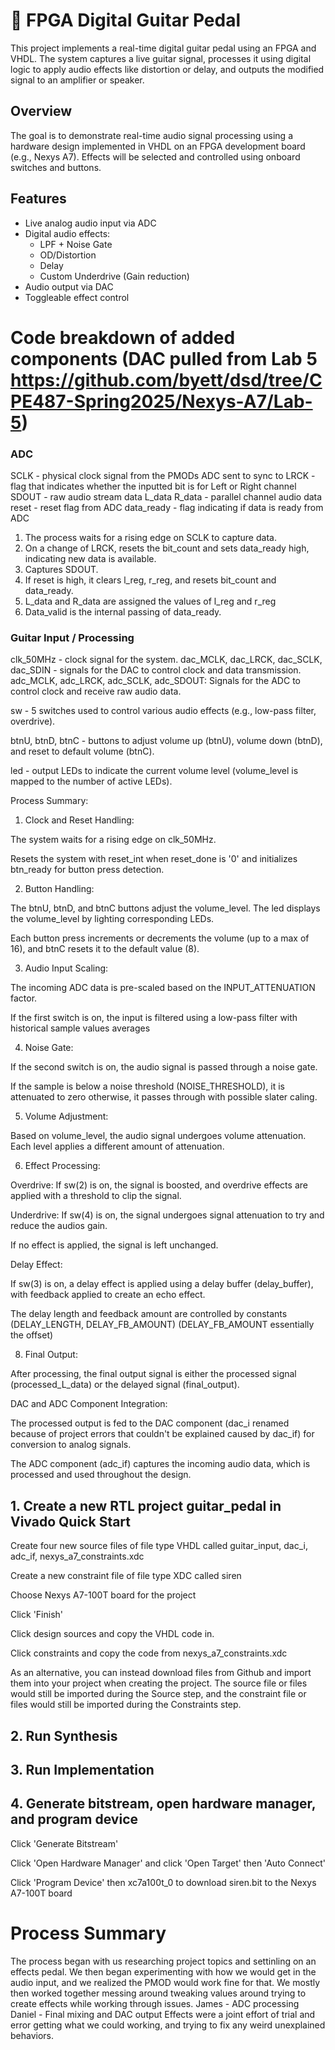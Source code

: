 # 🎸 FPGA Digital Guitar Pedal
This project implements a real-time digital guitar pedal using an FPGA and VHDL. The system captures a live guitar signal, processes it using digital logic to apply audio effects like distortion or delay, and outputs the modified signal to an amplifier or speaker.

## Overview
The goal is to demonstrate real-time audio signal processing using a hardware design implemented in VHDL on an FPGA development board (e.g., Nexys A7). Effects will be selected and controlled using onboard switches and buttons.

## Features 
- Live analog audio input via ADC
- Digital audio effects:
   - LPF + Noise Gate
   - OD/Distortion
   - Delay
   - Custom Underdrive (Gain reduction)
- Audio output via DAC
- Toggleable effect control

# Code breakdown of added components (DAC pulled from Lab 5 https://github.com/byett/dsd/tree/CPE487-Spring2025/Nexys-A7/Lab-5)
### ADC

SCLK - physical clock signal from the PMODs ADC sent to sync to
LRCK - flag that indicates whether the inputted bit is for Left or Right channel
SDOUT - raw audio stream data
L_data
R_data - parallel channel audio data
reset - reset flag from ADC
data_ready - flag indicating if data is ready from ADC

1. The process waits for a rising edge on SCLK to capture data.
2. On a change of LRCK, resets the bit_count and sets data_ready high, indicating new data is available.
3. Captures SDOUT.
4. If reset is high, it clears l_reg, r_reg, and resets bit_count and data_ready.
5. L_data and R_data are assigned the values of l_reg and r_reg
6. Data_valid is the internal passing of data_ready.

### Guitar Input / Processing

clk_50MHz - clock signal for the system.
dac_MCLK, dac_LRCK, dac_SCLK, dac_SDIN - signals for the DAC to control clock and data transmission.
adc_MCLK, adc_LRCK, adc_SCLK, adc_SDOUT: Signals for the ADC to control clock and receive raw audio data.

sw - 5 switches used to control various audio effects (e.g., low-pass filter, overdrive).

btnU, btnD, btnC - buttons to adjust volume up (btnU), volume down (btnD), and reset to default volume (btnC).

led - output LEDs to indicate the current volume level (volume_level is mapped to the number of active LEDs).

Process Summary:
1. Clock and Reset Handling:

The system waits for a rising edge on clk_50MHz.

Resets the system with reset_int when reset_done is '0' and initializes btn_ready for button press detection.

2. Button Handling:

The btnU, btnD, and btnC buttons adjust the volume_level. The led displays the volume_level by lighting corresponding LEDs.

Each button press increments or decrements the volume (up to a max of 16), and btnC resets it to the default value (8).

3. Audio Input Scaling:

The incoming ADC data is pre-scaled based on the INPUT_ATTENUATION factor.

If the first switch is on, the input is filtered using a low-pass filter with historical sample values averages

4. Noise Gate:

If the second switch is on, the audio signal is passed through a noise gate.

If the sample is below a noise threshold (NOISE_THRESHOLD), it is attenuated to zero otherwise, it passes through with possible slater caling.

5. Volume Adjustment:

Based on volume_level, the audio signal undergoes volume attenuation. Each level applies a different amount of attenuation.

6. Effect Processing:

Overdrive: If sw(2) is on, the signal is boosted, and overdrive effects are applied with a threshold to clip the signal.

Underdrive: If sw(4) is on, the signal undergoes signal attenuation to try and reduce the audios gain.

If no effect is applied, the signal is left unchanged.

Delay Effect:

If sw(3) is on, a delay effect is applied using a delay buffer (delay_buffer), with feedback applied to create an echo effect.

The delay length and feedback amount are controlled by constants (DELAY_LENGTH, DELAY_FB_AMOUNT) (DELAY_FB_AMOUNT essentially the offset)

8. Final Output:

After processing, the final output signal is either the processed signal (processed_L_data) or the delayed signal (final_output).

DAC and ADC Component Integration:

The processed output is fed to the DAC component (dac_i renamed because of project errors that couldn't be explained caused by dac_if) for conversion to analog signals.

The ADC component (adc_if) captures the incoming audio data, which is processed and used throughout the design.

## 1. Create a new RTL project guitar_pedal in Vivado Quick Start

Create four new source files of file type VHDL called guitar_input, dac_i, adc_if, nexys_a7_constraints.xdc

Create a new constraint file of file type XDC called siren

Choose Nexys A7-100T board for the project

Click 'Finish'

Click design sources and copy the VHDL code in.

Click constraints and copy the code from nexys_a7_constraints.xdc

As an alternative, you can instead download files from Github and import them into your project when creating the project. The source file or files would still be imported during the Source step, and the constraint file or files would still be imported during the Constraints step.

## 2. Run Synthesis
## 3. Run Implementation
## 4. Generate bitstream, open hardware manager, and program device
Click 'Generate Bitstream'

Click 'Open Hardware Manager' and click 'Open Target' then 'Auto Connect'

Click 'Program Device' then xc7a100t_0 to download siren.bit to the Nexys A7-100T board




# Process Summary

The process began with us researching project topics and settinling on an effects pedal.
We then began experimenting with how we would get in the audio input, and we realized the PMOD would work fine for that.
We mostly then worked together messing around tweaking values around trying to create effects while working through issues.
James - ADC processing
Daniel - Final mixing and DAC output
Effects were a joint effort of trial and error getting what we could working, and trying to fix any weird unexplained behaviors.

